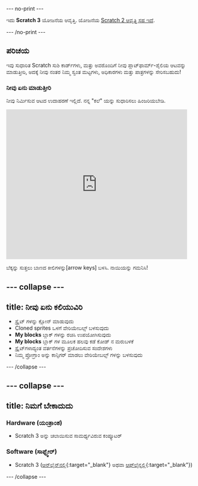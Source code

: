 --- no-print ---

ಇದು **Scratch 3** ಯೋಜನೆಯ ಆವೃತ್ತಿ. ಯೋಜನೆಯ [Scratch 2 ಆವೃತ್ತಿ ಸಹ ಇದೆ](https://projects.raspberrypi.org/kn-IN/projects/cd-advanced-scratch-sushi-scratch2).

--- /no-print ---

## ಪರಿಚಯ

ಇವು ಸುಧಾರಿತ Scratch ಸುಶಿ ಕಾರ್ಡ್‌ಗಳು, ಮತ್ತು ಅವರೊಂದಿಗೆ ನೀವು ಪ್ಲಾಟ್‌ಫಾರ್ಮ್-ಶೈಲಿಯ ಆಟವನ್ನು ಮಾಡುತ್ತೀರಿ, ಅದಕ್ಕೆ ನೀವು ನಂತರ ನಿಮ್ಮ ಸ್ವಂತ ಮಟ್ಟಗಳು, ಅಧಿಕಾರಗಳು ಮತ್ತು ಪಾತ್ರಗಳನ್ನು ಸೇರಿಸಬಹುದು!

### ನೀವು ಏನು ಮಾಡುತ್ತೀರಿ

ನೀವು ನಿರ್ಮಿಸುವ ಆಟದ ಉದಾಹರಣೆ ಇಲ್ಲಿದೆ. ನನ್ನ "ಕಲೆ" ಯನ್ನು ಸುಧಾರಿಸಲು ಹಿಂಜರಿಯಬೇಡಿ.

<div class="scratch-preview">
  <iframe allowtransparency="true" width="485" height="402" src="https://scratch.mit.edu/projects/embed/223694539/?autostart=false" frameborder="0"></iframe>
</div>

ಬೆಕ್ಕನ್ನು ಸುತ್ತಲು ಬಾಣದ ಕೀಲಿಗಳನ್ನು[arrow keys] ಬಳಸಿ. ನಾಯಿಯನ್ನು ಗಮನಿಸಿ!

--- collapse ---
---
title: ನೀವು ಏನು ಕಲಿಯುವಿರಿ
---

+ ಸ್ಪ್ರೈಟ್ ಗಳನ್ನು ಕ್ಲೋನ್ ಮಾಡುವುದು
+ Cloned sprites ಒಳಗೆ ವೇರಿಯೇಬಲ್ಸ್ ಬಳಸುವುದು
+ **My blocks** ಬ್ಲಾಕ್ ಗಳನ್ನು ರಚಿಸಿ ಉಪಯೋಗಿಸುವುದು
+ **My blocks** ಬ್ಲಾಕ್ ಗಳ ಮೂಲಕ ಹಲವು ಕಡೆ ಕೋಡ್ ನ ಮರುಬಳಕೆ
+ ಸ್ಪ್ರೈಟ್‌ಗಳಾದ್ಯಂತ ವರ್ತನೆಗಳನ್ನು ಪ್ರಚೋದಿಸುವ ಸಂದೇಶಗಳು
+ ನಿಮ್ಮ ಪ್ರೋಗ್ರಾಂ ಅನ್ನು ಕಾನ್ಫಿಗರ್ ಮಾಡಲು ವೇರಿಯೇಬಲ್ಸ್ ಗಳನ್ನು ಬಳಸುವುದು

--- /collapse ---

--- collapse ---
---
title: ನಿಮಗೆ ಬೇಕಾದುದು
---

### Hardware \(ಯಂತ್ರಾಂಶ\)

+ Scratch 3 ಅನ್ನು ಚಲಾಯಿಸುವ ಸಾಮರ್ಥ್ಯವಿರುವ ಕಂಪ್ಯೂಟರ್

### Software \(ಸಾಫ್ಟ್ವೇರ್\)

+ Scratch 3 ([ಆನ್‌ಲೈನ್‌ನಲ್ಲಿ](https://scratch.mit.edu/projects/editor/){:target="_blank"} ಅಥವಾ [ಆಫ್‌ಲೈನ್ನಲ್ಲಿ](https://scratch.mit.edu/download/){:target="_blank"})

--- /collapse ---